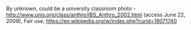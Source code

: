 By unknown, could be a university classroom photo - http://www.unis.org/class/anthro/IBS_Anthro_2002.html (access June 22, 2008), Fair use, https://en.wikipedia.org/w/index.php?curid=18071740